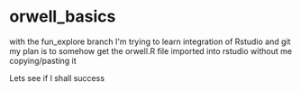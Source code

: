 # orwell_basics

with the fun_explore branch I'm trying to learn integration of Rstudio and git
my plan is to somehow get the orwell.R file imported into rstudio without me copying/pasting it

Lets see if I shall success

